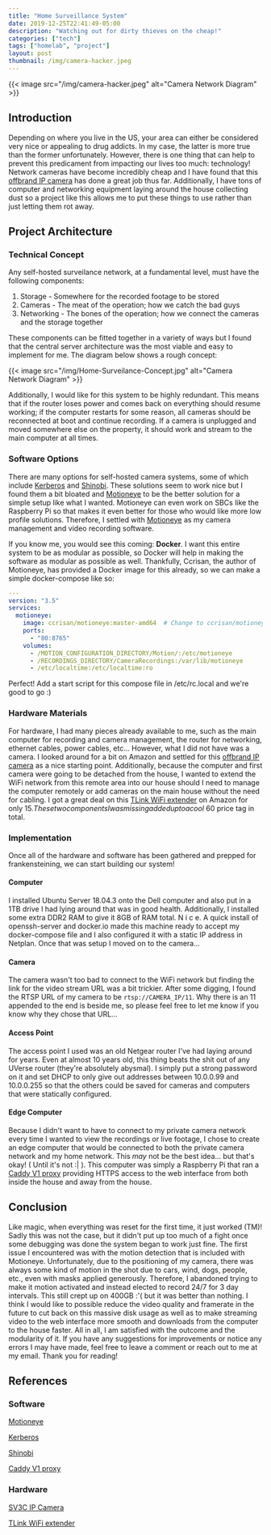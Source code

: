 ```yaml
---
title: "Home Surveillance System"
date: 2019-12-25T22:41:49-05:00
description: "Watching out for dirty thieves on the cheap!"
categories: ["tech"]
tags: ["homelab", "project"]
layout: post
thumbnail: /img/camera-hacker.jpeg
---
```


{{< image src="/img/camera-hacker.jpeg" alt="Camera Network Diagram" >}}

## Introduction

Depending on where you live in the US, your area can either be considered very
nice or appealing to drug addicts. In my case, the latter is more true than the
former unfortunately. However, there is one thing that can help to prevent this
predicament from impacting our lives too much: technology! Network cameras have
become incredibly cheap and I have found that this [offbrand IP
camera](https://www.amazon.com/gp/product/B073GSSGWB/) has done a great job thus
far. Additionally, I have tons of computer and networking equipment laying
around the house collecting dust so a project like this allows me to put these
things to use rather than just letting them rot away.

## Project Architecture

### Technical Concept

Any self-hosted surveilance network, at a fundamental level, must have the following components:

1. Storage - Somewhere for the recorded footage to be stored
2. Cameras - The meat of the operation; how we catch the bad guys
3. Networking - The bones of the operation; how we connect the cameras and the storage together

These components can be fitted together in a variety of ways but I found that
the central server architecture was the most viable and easy to implement for
me. The diagram below shows a rough concept:

{{< image src="/img/Home-Surveilance-Concept.jpg" alt="Camera Network Diagram" >}}

Additionally, I would like for this system to be highly redundant. This means
that if the router loses power and comes back on everything should resume
working; if the computer restarts for some reason, all cameras should be
reconnected at boot and continue recording. If a camera is unplugged and moved
somewhere else on the property, it should work and stream to the main computer
at all times.

### Software Options

There are many options for self-hosted camera systems, some of which include
[Kerberos](https://kerberos.io/) and
[Shinobi](https://moeiscool.github.io/Shinobi/). These solutions seem to work
nice but I found them a bit bloated and
[Motioneye](https://github.com/ccrisan/motioneye/wiki) to be the better solution
for a simple setup like what I wanted. Motioneye can even work on SBCs like the
Raspberry Pi so that makes it even better for those who would like more low
profile solutions. Therefore, I settled with
[Motioneye](https://github.com/ccrisan/motioneye/wiki) as my camera management
and video recording software.

If you know me, you would see this coming: **Docker**. I want this entire system
to be as modular as possible, so Docker will help in making the software as
modular as possible as well. Thankfully, Ccrisan, the author of Motioneye, has
provided a Docker image for this already, so we can make a simple docker-compose
like so:

```yaml
---
version: "3.5"
services:
  motioneye:
    image: ccrisan/motioneye:master-amd64  # Change to ccrisan/motioneye:master-armhf for ARM chips ($
    ports:
      - "80:8765"
    volumes:
      - /MOTION_CONFIGURATION_DIRECTORY/Motion/:/etc/motioneye
      - /RECORDINGS_DIRECTORY/CameraRecordings:/var/lib/motioneye
      - /etc/localtime:/etc/localtime:ro
```

Perfect! Add a start script for this compose file in /etc/rc.local and we're good to go :)

### Hardware Materials

For hardware, I had many pieces already available to me, such as the main
computer for recording and camera management, the router for networking,
ethernet cables, power cables, etc... However, what I did not have was a camera.
I looked around for a bit on Amazon and settled for this [offbrand IP
camera](https://www.amazon.com/gp/product/B073GSSGWB/) as a nice starting point.
Additionally, because the computer and first camera were going to be detached
from the house, I wanted to extend the WiFi network from this remote area into
our house should I need to manage the computer remotely or add cameras on the
main house without the need for cabling. I got a great deal on this [TLink WiFi
extender](https://www.amazon.com/gp/product/B0195Y0A42/) on Amazon for only $15.
These two components I was missing added up to a cool ~$60 price tag in total.

### Implementation

Once all of the hardware and software has been gathered and prepped for
frankensteining, we can start building our system!

#### Computer

I installed Ubuntu Server 18.04.3 onto the Dell computer and also put in a 1TB
drive I had lying around that was in good health. Additionally, I installed some
extra DDR2 RAM to give it 8GB of RAM total. N i c e. A quick install of
openssh-server and docker.io made this machine ready to accept my docker-compose
file and I also configured it with a static IP address in Netplan. Once that was
setup I moved on to the camera...

#### Camera

The camera wasn't too bad to connect to the WiFi network but finding the link
for the video stream URL was a bit trickier. After some digging, I found the
RTSP URL of my camera to be `rtsp://CAMERA_IP/11`. Why there is an 11 appended
to the end is beside me, so please feel free to let me know if you know why they
chose that URL...

#### Access Point

The access point I used was an old Netgear router I've had laying around for
years. Even at almost 10 years old, this thing beats the shit out of any UVerse
router (they're absolutely abysmal). I simply put a strong password on it and
set DHCP to only give out addresses between 10.0.0.99 and 10.0.0.255 so that the
others could be saved for cameras and computers that were statically configured.

#### Edge Computer

Because I didn't want to have to connect to my private camera network every time
I wanted to view the recordings or live footage, I chose to create an edge
computer that would be connected to both the private camera network and my home
network. This *may* not be the best idea... but that's okay! ( Until it's not :|
). This computer was simply a Raspberry Pi that ran a [Caddy V1
proxy](https://caddyserver.com/) providing HTTPS access to the web interface
from both inside the house and away from the house.

## Conclusion

Like magic, when everything was reset for the first time, it just worked (TM)!
Sadly this was not the case, but it didn't put up too much of a fight once some
debugging was done the system began to work just fine. The first issue I
encountered was with the motion detection that is included with Motioneye.
Unfortunately, due to the positioning of my camera, there was always some kind
of motion in the shot due to cars, wind, dogs, people, etc., even with masks
applied generously. Therefore, I abandoned trying to make it motion activated
and instead elected to record 24/7 for 3 day intervals. This still crept up on
400GB :'( but it was better than nothing. I think I would like to possible
reduce the video quality and framerate in the future to cut back on this massive
disk usage as well as to make streaming video to the web interface more smooth
and downloads from the computer to the house faster. All in all, I am satisfied
with the outcome and the modularity of it. If you have any suggestions for
improvements or notice any errors I may have made, feel free to leave a comment
or reach out to me at my email. Thank you for reading!

## References

### Software

[Motioneye](https://github.com/ccrisan/motioneye/wiki)

[Kerberos](https://kerberos.io/)

[Shinobi](https://moeiscool.github.io/Shinobi/)

[Caddy V1 proxy](https://caddyserver.com/)

### Hardware

[SV3C IP Camera](https://www.amazon.com/gp/product/B073GSSGWB/)

[TLink WiFi extender](https://www.amazon.com/gp/product/B0195Y0A42/)
